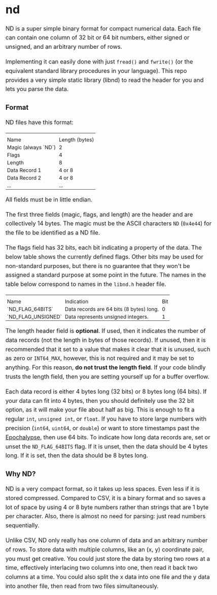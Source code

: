 <style>
body {
	margin: 40px auto;
	max-width: 650px;
	line-height: 1.6;
	font-size: 18px;
	padding: 0 10px;
}
h1,h2,h3 {
	line-height: 1.2;
}
td {
	padding: 2 5px;
}
</style>

# nd

ND is a super simple binary format for compact numerical data. Each file can
contain one column of 32 bit or 64 bit numbers, either signed or unsigned, and
an arbitrary number of rows.

Implementing it can easily done with just `fread()` and `fwrite()` (or the
equivalent standard library procedures in your language). This repo provides a
very simple static library (libnd) to read the header for you and lets you parse
the data.

### Format

ND files have this format:
<table>
    <th>
        <tr>
            <td>Name</td>
            <td>Length (bytes)</td>
        </tr>
    </th>
    <tr>
        <td>Magic (always `ND`)</td>
        <td>2</td>
    </tr>
    <tr>
        <td>Flags</td>
        <td>4</td>
    </tr>
    <tr>
        <td>Length</td>
        <td>8</td>
    </tr>
    <tr>
        <td>Data Record 1</td>
        <td>4 or 8</td>
    </tr>
    <tr>
        <td>Data Record 2</td>
        <td>4 or 8</td>
    </tr>
    <tr>
        <td>...</td>
        <td>...</td>
    </tr>
</table>

All fields must be in little endian.

The first three fields (magic, flags, and length) are the header and are
collectively 14 bytes. The magic must be the ASCII characters `ND` (`0x4e44`)
for the file to be identified as a ND file.

The flags field has 32 bits, each bit indicating a property of the data. The
below table shows the currently defined flags. Other bits may be used for
non-standard purposes, but there is no guarantee that they won't be assigned a
standard purpose at some point in the future. The names in the table below
correspond to names in the `libnd.h` header file.

<table>
    <th>
        <tr>
            <td>Name</td>
            <td>Indication</td>
            <td>Bit</td>
        </tr>
    </th>
    <tr>
        <td>`ND_FLAG_64BITS`</td>
        <td>Data records are 64 bits (8 bytes) long.</td>
        <td>0</td>
    </tr>
    <tr>
        <td>`ND_FLAG_UNSIGNED`</td>
        <td>Data represents unsigned integers.</td>
        <td>1</td>
    </tr>
</table>

The length header field is **optional**. If used, then it indicates the number
of data records (not the length in bytes of those records). If unused, then it
is recommended that it set to a value that makes it clear that it is unused,
such as zero or `INT64_MAX`, however, this is not required and it may be set to
anything. For this reason, **do not trust the length field**. If your code
blindly trusts the length field, then you are setting yourself up for a buffer
overflow.

Each data record is either 4 bytes long (32 bits) or 8 bytes long (64 bits). If
your data can fit into 4 bytes, then you should definitely use the 32 bit
option, as it will make your file about half as big. This is enough to fit a
regular `int`, `unsigned int`, or `float`. If you have to store large numbers
with precision (`int64`, `uint64`, or `double`) or want to store timestamps past
the [Epochalypse](https://en.wikipedia.org/wiki/Year_2038_problem), then use 64
bits. To indicate how long data records are, set or unset the `ND_FLAG_64BITS`
flag. If it is unset, then the data should be 4 bytes long. If it is set, then
the data should be 8 bytes long.

### Why ND?

ND is a very compact format, so it takes up less spaces. Even less if it is
stored compressed. Compared to CSV, it is a binary format and so saves a lot of
space by using 4 or 8 byte numbers rather than strings that are 1 byte per
character. Also, there is almost no need for parsing: just read numbers
sequentially.

Unlike CSV, ND only really has one column of data and an arbitrary number of
rows. To store data with multiple columns, like an (x, y) coordinate pair, you
must get creative. You could just store the data by storing two rows at a time,
effectively interlacing two columns into one, then read it back two columns at
a time. You could also split the x data into one file and the y data into
another file, then read from two files simultaneously.
